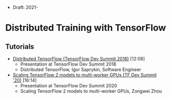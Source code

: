 * Draft: 2021-

# Distributed Training with TensorFlow

## Tutorials


* [Distributed TensorFlow (TensorFlow Dev Summit 2018)](https://youtu.be/-h0cWBiQ8s8) [12:08]
  * Presentation at TensorFlow Dev Summit 2018
  * Distributed TensorFlow, Igor Saprykin, Software Engineer
* [Scaling TensorFlow 2 models to multi-worker GPUs (TF Dev Summit '20)](https://youtu.be/6ovfZW8pepo) [16:14]
  * Presentation at TensorFlow Dev Summit 2020
  * Scaling TensorFlow 2 models to multi-worker GPUs, Zongwei Zhou

